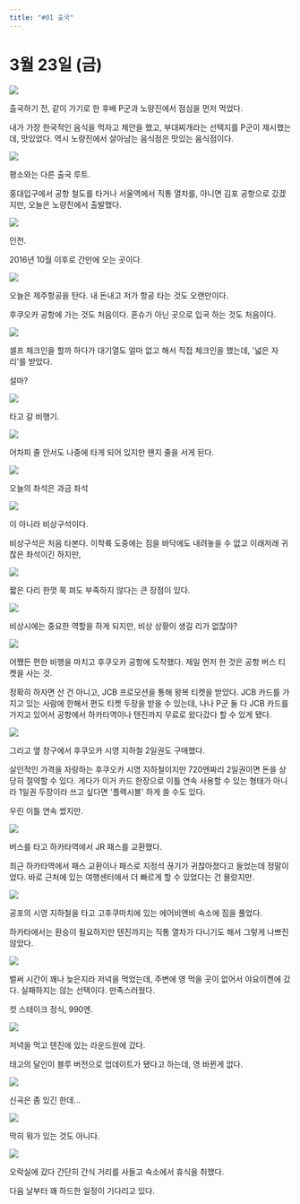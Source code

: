 ```yaml
---
title: "#01 출국"
---
```


# 3월 23일 (금)

![](/photos/180323-kyusyu/01_01.jpg)

출국하기 전, 같이 가기로 한 후배 P군과 노량진에서 점심을 먼저 먹었다.

내가 가장 한국적인 음식을 먹자고 제안을 했고, 부대찌개라는 선택지를 P군이 제시했는데, 맛있었다.
역시 노량진에서 살아남는 음식점은 맛있는 음식점이다.

![](/photos/180323-kyusyu/01_02.jpg)

평소와는 다른 출국 루트.

홍대입구에서 공항 철도를 타거나 서울역에서 직통 열차를, 아니면 김포 공항으로 갔겠지만, 오늘은 노량진에서 출발했다.

![](/photos/180323-kyusyu/01_03.jpg)

인천.

2016년 10월 이후로 간만에 오는 곳이다.

![](/photos/180323-kyusyu/01_04.jpg)

오늘은 제주항공을 탄다. 내 돈내고 저가 항공 타는 것도 오랜만이다.

후쿠오카 공항에 가는 것도 처음이다. 혼슈가 아닌 곳으로 입국 하는 것도 처음이다.

![](/photos/180323-kyusyu/01_05.jpg)

셀프 체크인을 할까 하다가 대기열도 얼마 없고 해서 직접 체크인을 했는데, '넓은 자리'를 받았다.

설마?

![](/photos/180323-kyusyu/01_06.jpg)

타고 갈 비행기.

![](/photos/180323-kyusyu/01_07.jpg)

어차피 줄 안서도 나중에 타게 되어 있지만 왠지 줄을 서게 된다.

![](/photos/180323-kyusyu/01_08.jpg)

오늘의 좌석은 과금 좌석

![](/photos/180323-kyusyu/01_09.jpg)

이 아니라 비상구석이다.

비상구석은 처음 타본다. 이착륙 도중에는 짐을 바닥에도 내려놓을 수 없고 이래저래 귀찮은 좌석이긴 하지만,

![](/photos/180323-kyusyu/01_10.jpg)

짧은 다리 한껏 쭉 펴도 부족하지 않다는 큰 장점이 있다.

![](/photos/180323-kyusyu/01_11.jpg)

비상시에는 중요한 역할을 하게 되지만, 비상 상황이 생길 리가 없잖아?

![](/photos/180323-kyusyu/01_12.jpg)

어쨌든 편한 비행을 마치고 후쿠오카 공항에 도착했다.
제일 먼저 한 것은 공항 버스 티켓을 사는 것.

정확히 하자면 산 건 아니고, JCB 프로모션을 통해 왕복 티켓을 받았다.
JCB 카드를 가지고 있는 사람에 한해서 편도 티켓 두장을 받을 수 있는데, 나나 P군 둘 다 JCB 카드를 가지고 있어서 공항에서 하카타역이나 텐진까지 무료로 왔다갔다 할 수 있게 됐다.

![](/photos/180323-kyusyu/01_13.jpg)

그리고 옆 창구에서 후쿠오카 시영 지하철 2일권도 구매했다.

살인적인 가격을 자랑하는 후쿠오카 시영 지하철이지만 720엔짜리 2일권이면 돈을 상당히 절약할 수 있다.
게다가 이거 카드 한장으로 이틀 연속 사용할 수 있는 형태가 아니라 1일권 두장이라 쓰고 싶다면 '플렉시블' 하게 쓸 수도 있다.

우린 이틀 연속 썼지만.

![](/photos/180323-kyusyu/01_14.jpg)

버스를 타고 하카타역에서 JR 패스를 교환했다.

최근 하카타역에서 패스 교환이나 패스로 지정석 끊기가 귀찮아졌다고 들었는데 정말이었다.
바로 근처에 있는 여행센터에서 더 빠르게 할 수 있었다는 건 몰랐지만.

![](/photos/180323-kyusyu/01_15.jpg)

공포의 시영 지하철을 타고 고후쿠마치에 있는 에어비앤비 숙소에 짐을 풀었다.

하카타에서는 환승이 필요하지만 텐진까지는 직통 열차가 다니기도 해서 그렇게 나쁘진 않았다.

![](/photos/180323-kyusyu/01_16.jpg)

벌써 시간이 꽤나 늦은지라 저녁을 먹었는데, 주변에 영 먹을 곳이 없어서 야요이켄에 갔다.
실패하지는 않는 선택이다. 만족스러웠다.

컷 스테이크 정식, 990엔.

![](/photos/180323-kyusyu/01_17.jpg)

저녁을 먹고 텐진에 있는 라운드원에 갔다.

태고의 달인이 블루 버전으로 업데이트가 됐다고 하는데, 영 바뀐게 없다.

![](/photos/180323-kyusyu/01_18.jpg)

신곡은 좀 있긴 한데...

![](/photos/180323-kyusyu/01_19.jpg)

딱히 뭐가 있는 것도 아니다.

![](/photos/180323-kyusyu/01_20.jpg)

오락실에 갔다 간단히 간식 거리를 사들고 숙소에서 휴식을 취했다.

다음 날부터 꽤 하드한 일정이 기다리고 있다.
